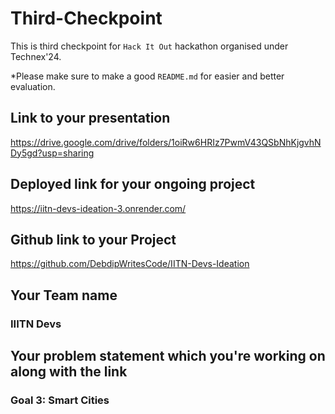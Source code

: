 # Third-Checkpoint

This is third checkpoint for `Hack It Out` hackathon organised under Technex'24.

*Please make sure to make a good `README.md` for easier and better evaluation.

 ## Link to your presentation
 https://drive.google.com/drive/folders/1oiRw6HRIz7PwmV43QSbNhKjgvhNDy5gd?usp=sharing
 
 ## Deployed link for your ongoing project
https://iitn-devs-ideation-3.onrender.com/
 
## Github link to your Project
https://github.com/DebdipWritesCode/IITN-Devs-Ideation

## Your Team name
### IIITN Devs

## Your problem statement which you're working on along with the link
### Goal 3: Smart Cities
